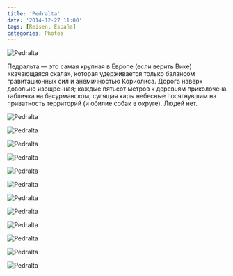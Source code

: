 ```yaml
---
title: 'Pedralta'
date: '2014-12-27 11:00'
tags: [Reisen, España]
categories: Photos
---
```


<div class='preview'><img src='{{urls.media}}/Pedralta.jpg' alt='Pedralta'></div>

Педральта — это самая крупная в Европе (если верить Вике) «качающаяся скала», которая удерживается только балансом гравитационных сил и анемичностью Кориолиса. Дорога наверх довольно изощренная; каждые пятьсот метров к деревьям приколочена табличка на басурманском, сулящая кары небесные посягнувшим на приватность территорий (и обилие собак в округе). Людей нет.

<a id='fe00e2c34751ac2101680964beb28b6a-600'></a>![Pedralta]({{urls.media}}/fe00e2c34751ac2101680964beb28b6a-600.jpg 'Вид открывается довольно романтичный')

<a id='7bc47fa9b3798a80b94f5977a7e93eae-600'></a>![Pedralta]({{urls.media}}/7bc47fa9b3798a80b94f5977a7e93eae-600.jpg 'Пахнет хвоей и тишиной')

<a id='e7fb7d92429dde5a656d67ef1ed020a2-600'></a>![Pedralta]({{urls.media}}/e7fb7d92429dde5a656d67ef1ed020a2-600.jpg 'Сосны вообще растут прямо из камня')

<a id='155781a6bec073630b9ed64ca60e7a68-600'></a>![Pedralta]({{urls.media}}/155781a6bec073630b9ed64ca60e7a68-600.jpg 'Сосна')

<a id='c231626c60b6465de443e028090e921e-600'></a>![Pedralta]({{urls.media}}/c231626c60b6465de443e028090e921e-600.jpg 'Перед самой скалой притаилась маленькая часовенка')

<a id='de6137ee86f9d44a70866e97eed5ffb7-600'></a>![Pedralta]({{urls.media}}/de6137ee86f9d44a70866e97eed5ffb7-600.jpg 'Маленькая часовенка, вид сзади')

<a id='33e30edd6eb4445fb68824499c35a3cd-600'></a>![Pedralta]({{urls.media}}/33e30edd6eb4445fb68824499c35a3cd-600.jpg 'На вершине скалы кто-то воздвиг неказистый крест')

<a id='2b282d0d3031bd497a760ec85958aa1b-600'></a>![Pedralta]({{urls.media}}/2b282d0d3031bd497a760ec85958aa1b-600.jpg 'С разных ракурсов камень походит то на нос, то еще на что')

<a id='6cf4ca950664f0c18c692b90a8b7529c-600'></a>![Pedralta]({{urls.media}}/6cf4ca950664f0c18c692b90a8b7529c-600.jpg 'Ну вот на танк «Мэй Уэст», например')

<a id='5238803a5a752ac1961291089b1935e9-600'></a>![Pedralta]({{urls.media}}/5238803a5a752ac1961291089b1935e9-600.jpg 'Тыл')

<a id='5a4f8117a4e36da2fe09f104635c3824-600'></a>![Pedralta]({{urls.media}}/5a4f8117a4e36da2fe09f104635c3824-600.jpg 'Фотография с обложки журнала «Робототехника», каменный век')

<a id='1b6ebac0ff8d86cec9d66ea821523d90-600'></a>![Pedralta]({{urls.media}}/1b6ebac0ff8d86cec9d66ea821523d90-600.jpg 'Окрест')

